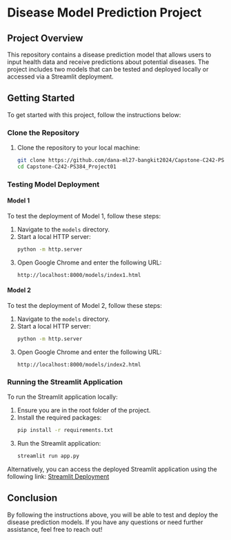 # Disease Model Prediction Project

## Project Overview

This repository contains a disease prediction model that allows users to input health data and receive predictions about potential diseases. The project includes two models that can be tested and deployed locally or accessed via a Streamlit deployment.

## Getting Started

To get started with this project, follow the instructions below:

### Clone the Repository

1. Clone the repository to your local machine:
   ```bash
   git clone https://github.com/dana-ml27-bangkit2024/Capstone-C242-PS384_Project01
   cd Capstone-C242-PS384_Project01
   ```

### Testing Model Deployment

#### Model 1

To test the deployment of Model 1, follow these steps:

1. Navigate to the `models` directory.
2. Start a local HTTP server:
   ```bash
   python -m http.server
   ```
3. Open Google Chrome and enter the following URL:
   ```
   http://localhost:8000/models/index1.html
   ```

#### Model 2

To test the deployment of Model 2, follow these steps:

1. Navigate to the `models` directory.
2. Start a local HTTP server:
   ```bash
   python -m http.server
   ```
3. Open Google Chrome and enter the following URL:
   ```
   http://localhost:8000/models/index2.html
   ```

### Running the Streamlit Application

To run the Streamlit application locally:

1. Ensure you are in the root folder of the project.
2. Install the required packages:
   ```bash
   pip install -r requirements.txt
   ```
3. Run the Streamlit application:
   ```bash
   streamlit run app.py
   ```

Alternatively, you can access the deployed Streamlit application using the following link:
[Streamlit Deployment](https://capstone-c242-ps384-deploy-model.streamlit.app/)

## Conclusion

By following the instructions above, you will be able to test and deploy the disease prediction models. If you have any questions or need further assistance, feel free to reach out!